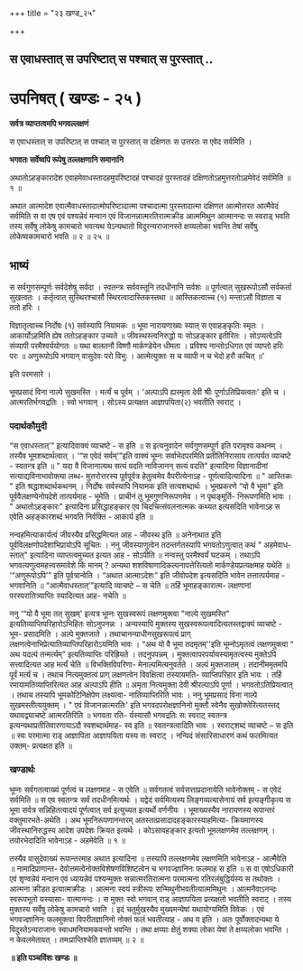 +++
title = "२३ खण्ड_२५"

+++


## स एवाधस्तात् स उपरिष्टात् स पश्चात् स पुरस्तात् ..

# **उपनिषत् ( खण्डः - २५ )**

**सर्वत्र व्याप्तत्वमपि भगवल्लक्षणं**

स एवाधस्तात् स उपरिष्टात् स पश्चात् स पुरस्तात् स दक्षिणतः स उत्तरतः स एवेद सर्वमिति ।

**भगवतः सर्वेष्वपि रूपेषु तल्लक्षणानि समानानि**

अथातोऽहङ्कारादेश एवाहमेवाधस्तादहमुपरिष्टादहं पश्चादहं पुरस्तादहं दक्षिणतोऽहमुत्तरतोऽहमेवेदं सर्वमिति ॥ १ ॥

अथात आत्मादेश एवात्मैवाधस्तादात्मोपरिष्टादात्मा पश्चादात्मा पुरस्तादात्मा दक्षिणत आत्मोत्तरत आत्मैवेदं सर्वमिति स वा एष एवं पश्यन्नेवं मन्वान एवं विजानन्नात्मरतिरात्मक्रीड आत्ममिथुन आत्मानन्दः स स्वराड् भवति तस्य सर्वेषु लोकेषु कामचारो भवत्यथ येऽन्यथातो विदुरन्यराजानस्ते क्षय्यलोका भवन्ति तेषां सर्वेषु लोकेष्वकामचारो भवति ॥ २ ॥ २५ ॥

## **भाष्यं**

स सर्वगुणसम्पूर्णः सर्वदेशेषु सर्वदा । स्वतन्त्रः सर्ववस्तूनि तदधीनानि सर्वशः ॥ पूर्णत्वात् सुखरूपोऽसौ सर्वकर्ता सुखत्वतः । कर्तृत्वात् सुस्थिरश्चासौ स्थिरत्वादास्तिकस्तथा ॥ आस्तिकत्वाच्च (१) मन्ताऽसौ विज्ञाता च ततो हरिः ।

विज्ञातृत्वाच्च निर्दोषः (१) सर्वस्यापि नियामकः ॥ भूमा नारायणाख्यः स्यात् स एवाहङ्कृतिः स्मृतः । आकार्योऽहमिति ह्येष ततोऽहङ्कार उच्यते ॥ जीवस्थस्त्वनिरुद्धो यः सोऽहङ्कार इतीरितः । सोऽप्यत्वेऽपि संव्यापी परमैश्वर्ययोगतः ॥ यथा बालतनौ विष्णौ मार्कण्डेयेन धीमता । प्रविश्य नान्तोऽधिगत एवं व्याप्तो हरिः परः ॥ अणुरूपोऽपि भगवान् वासुदेवः परो विभुः । आत्मेत्युक्तः स च व्यापी न च भेदो हरौ कचित् ॥'

इति परमसारे ।

भूमप्रसादं विना नाल्पे सुखमस्ति । मर्त्यं च पूर्वम् । 'अल्पाऽपि ह्यस्मृता देवी श्रीः पूर्णाऽतिप्रियत्वतः' इति च । आत्मरतिर्भगवद्रतिः । स्वो भगवान् । सोऽस्य प्रत्यक्षत आज्ञापयिता(२) भवतीति स्वराट् ।

### पदार्थकौमुदी

“स एवाधस्तात्’” इत्यादिवाक्यं व्याचष्टे - स इति ॥ स इत्यनुवादेन सर्वगुणसम्पूर्ण इति परामृश्य कथनम् । तस्यैव भूमशब्दार्थत्वात् । ‘“स एवेदं सर्वम्’”इति वाक्यं भूम्नः सर्वाभेदपरमिति प्रतीतिनिरासाय तात्पर्यत व्याचष्टे - स्वतन्त्र इति ॥ " यदा वै विजानात्यथ सत्यं वदति नाविजानन् सत्यं वदति" इत्यादिना विज्ञानादीनां सत्याद्यविनाभावोक्त्या लब्ध- मुत्तरोत्तरस्य पूर्वपूर्वत्र हेतुत्वमेव वैपरीत्येनाऽह - पूर्णत्वादित्यादिना ॥ " आस्तिकः " इति श्रद्धाशब्दार्थकथनम् । निर्दोषः सर्वस्यापि नियामक इति सत्यशब्दार्थः । भूमप्रकरणे “यो वै भूमा" इति पूर्ववैलक्षण्येनोपदेशे तात्पर्यमाह - भूमेति । प्राचीनं तु भूमगुणनिरूपणमेव । न पृथङ्मूर्ति- निरूपणमिति भावः । " अथातोऽहङ्कारः" इत्यादिना प्रसिद्धाहङ्कार एव चिदचित्संवलनात्मकः कथ्यत इत्यसदिति भावेनाऽह
स एवेति अहङ्कारशब्दं भगवति निर्वक्ति - आकार्य इति ॥

नन्वहमित्याकार्यत्वं जीवस्यैव प्रसिद्धमित्यत आह - जीवस्थ इति ॥ अनेनाथात इति पूर्वविलक्षणोपदेशाभिप्रायोऽपि सूचितः । ननु जीवस्याणुत्वेन तदन्तर्गतस्यापि भगवतोऽणुत्वात् कथं " अहमेवाध- स्तात्" इत्यादिना व्याप्तत्वमुच्यत इत्यत आह - सोऽपीति ॥ नन्वस्तु परमैश्वर्यं घटकम् । तथाऽपि भगवत्यणुत्वमहत्त्वसमावेशे किं मानम् ? अन्यथा शशविषाणादिकल्पनापत्तेरित्यतो मार्कण्डेयप्रत्यक्षमाह यथेति ॥ ‘“अणुरूपोऽपि’” इति पूर्वत्रान्वेति । “अथात आत्माऽदेशः” इति जीवोपदेश इत्यसदिति भावेन तत्तात्पर्यमाह - भगवानिति ॥ “आत्मैवाधस्तात्’”इत्यादि व्याचष्टे – स चेति ॥ तर्हि भूमाहङ्कारात्म- लक्षणानां परस्परातित्र्याप्तिः स्यादित्यत आह- नचेति ॥

ननु ‘“यो वै भूमा तत् सुखम्' इत्यत्र भूम्नः सुखस्वरूपं लक्षणमुक्त्वा "नाल्पे सुखमस्ति" इत्यतिव्याप्तिपरिहारोऽभिहितः सोऽनुपनन्नः । अन्यस्यापि मुक्तस्य सुखस्वरूपत्वादित्यतस्तद्वाक्यं व्याचष्टे - भूम- प्रसादमिति । अल्पे मुक्तजाते । तथाचानन्याधीनसुखरूपत्वं प्राग् लक्षणत्वेनाभिप्रेत्यातिव्याप्तिपरिहारोऽयमिति भावः । “अथ यो वै भूमा तदमृतम्''इति भूम्नोऽमृतत्वं लक्षणमुक्त्वा “ अथ यदल्पं तन्मर्त्यम्” इत्यतिव्याप्तिः परिह्रियते । तदनुपपन्नम् । मुक्तत्वापरपर्यायस्यामृतत्वस्य मुक्तेऽपि सत्त्वादित्यत आह मर्त्यं चेति ॥ विभक्तिविपरिणा- मेनाल्पमित्यनुवर्तते । अल्पं मुक्तजातम् । तदानीममृतमपि पूर्वं मर्त्यं च । तथाच नित्यमुक्तत्वं प्राग् लक्षणत्वेन विवक्षित्वा तस्यायमति- व्याप्तिपरिहार इति भावः । तर्हि रमायामतिव्याप्तिरित्यत आह अल्पाऽपि हीति ॥ अमृता नित्यमुक्ता देवी श्रीरल्पाऽपि पूर्णा । भगवतोऽतिप्रियत्वात् । तथाच तस्यापि भूमकोटिनिक्षेपेण लक्ष्यत्वा- नातिव्याप्तिरिति भावः । ननु भूमप्रसादं विना नाल्पे सुखमस्तीत्ययुक्तम् । " एवं विजानन्नात्मरतिः' इति भगवदपरोक्षज्ञानिनो मुक्तौ स्वेनैव सुखोक्तेरित्यतस्तद् यथावद्व्याचष्टे आत्मरतिरिति ॥ भगवता रति- र्यस्यासौ भगवद्रतिः सः स्वराट् स्वतन्त्र इत्यन्यथाप्रतीतिवारणायाऽदौ स्वशब्दार्थमाह- स्व इति ॥ स्वतन्त्रत्वादिति भावः । स्वराट्शब्दं व्याचष्टे – स इति ॥ स्वः परमात्मा राड् आज्ञापिता आज्ञापयिता यस्य सः स्वराट् । नन्विदं संसारिसाधारणं कथं फलमित्यत उक्तम्- प्रत्यक्षत इति ॥

### **खण्डार्थः**

भूम्नः सर्वगतत्वाख्यं पूर्णत्वं च लक्षणमाह - स एवेति ॥ सर्वगतत्वं सर्वसत्ताप्रदानायेति भावेनोक्तम् - स एवेदं सर्वमिति ॥ स एव स्वतन्त्रः सर्वं तदधीनमित्यर्थः । यद्वेदं सर्वमित्यस्य लिङ्गव्यत्यासेनायं सर्व इत्यङ्गीकृत्य स भूमा सर्वत्र सन्निहितत्वादयं पूर्णत्वात् सर्व इत्युच्यत इत्यर्थो वर्णनीयः । भूमाख्यस्यैव नारायणस्य रूपान्तरं वक्तुमारभते-अथेति । अथ भूमनिरूपणानन्तरम् अतस्तत्प्रसादादहङ्कारस्याहमित्या- क्रियमाणस्य जीवस्थानिरुद्धस्य आदेश उपदेशः क्रियत इत्यर्थः । कोऽसावहङ्कार इत्यतो भूमलक्षणमेव तल्लक्षणम् । तयोरभेदादिति भावेनाऽह - अहमेवेति ॥ १ ॥

तस्यैव वासुदेवाख्यं रूपान्तरमाह अथात इत्यादिना ॥ तस्यापि तल्लक्षणमेव लक्षणमिति भावेनाऽह - आत्मैवेति ॥ नामादिप्राणान्त- देवोत्तमत्वेनोक्तविशेषणविशिष्टत्वेन च भगवज्ज्ञानिनः फलमाह स इति ॥ स वा एषोऽधिकारी एवं शृण्वन्नेवं मन्वान एवं ध्यायन्नेवं पश्यन्मुक्तः सन्नात्मरतिरात्मना परमात्मना रतिरलंबुद्धिर्यस्य स तथोक्तः । आत्मना क्रीडत इत्यात्मक्रीडः । आत्मना स्वयं स्त्रीरूपः सन्मिथुनीभवतीत्यात्ममिथुनः । आत्मनैवाऽनन्दः स्वरूपभूतो यस्यासा- वात्मानन्दः । स मुक्तः स्वो भगवान् राड् आज्ञापयिता प्रत्यक्षतो भवतीति स्वराट् । तस्य मुक्तस्य सर्वेषु लोकेषु कामचारो भवति । इदं चतुर्मुखस्यैव मुख्यमन्येषां यथायोग्यमिति विवेकः । एवं भगवज्ज्ञानिनः फलमुक्त्वा विपरीतज्ञानिनो नोक्तं फलं भवतीत्याह - अथ य इति । अतः पूर्वोक्तादन्यथा ये विदुस्तेऽन्यराजानः स्वाधमनियामकवन्तो भवन्ति । तथा क्षय्याः क्षेतुं शक्या लोका येषां ते क्षय्यलोका भवन्ति । न केवलमेतावत् । तमःप्राप्तिश्चेति ज्ञातव्यम् ॥ २ ॥

**॥ इति पञ्चविंशः खण्डः ॥**

